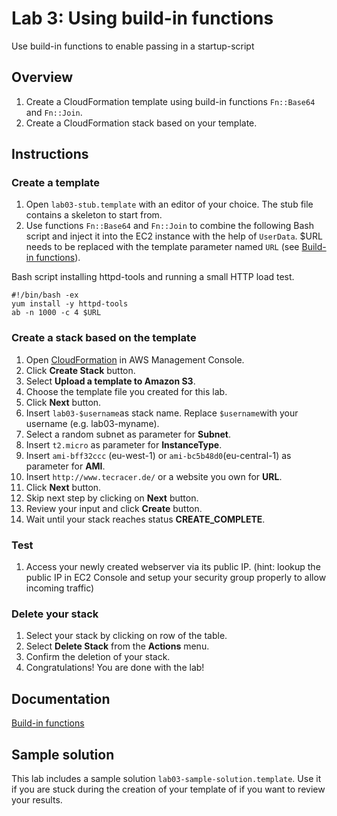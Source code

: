 # Lab 3: Using build-in functions

Use build-in functions to enable passing in a startup-script

## Overview
1. Create a CloudFormation template using build-in functions ``Fn::Base64`` and ``Fn::Join``.
1. Create a CloudFormation stack based on your template.

## Instructions

### Create a template
1. Open ``lab03-stub.template`` with an editor of your choice. The stub file contains a skeleton to start from.
1. Use functions ``Fn::Base64`` and ``Fn::Join`` to combine the following Bash script and inject it into the EC2 instance with the help of ``UserData``. $URL needs to be replaced with the template parameter named ``URL`` (see [Build-in functions](http://docs.aws.amazon.com/AWSCloudFormation/latest/UserGuide/intrinsic-function-reference.html)).


Bash script installing httpd-tools and running a small HTTP load test.

```
#!/bin/bash -ex
yum install -y httpd-tools
ab -n 1000 -c 4 $URL
```


### Create a stack based on the template
1. Open [CloudFormation](https://console.aws.amazon.com/cloudformation) in AWS Management Console.
1. Click **Create Stack** button.
1. Select **Upload a template to Amazon S3**.
1. Choose the template file you created for this lab.
1. Click **Next** button.
1. Insert ``lab03-$username``as stack name. Replace ``$username``with your username (e.g. lab03-myname).
1. Select a random subnet as parameter for **Subnet**.
1. Insert ``t2.micro`` as parameter for **InstanceType**.
1. Insert ``ami-bff32ccc`` (eu-west-1) or ``ami-bc5b48d0``(eu-central-1) as parameter for **AMI**.
1. Insert ``http://www.tecracer.de/`` or a website you own for **URL**.
1. Click **Next** button.
1. Skip next step by clicking on **Next** button.
1. Review your input and click **Create** button.
1. Wait until your stack reaches status **CREATE_COMPLETE**.

### Test
1. Access your newly created webserver via its public IP.
   (hint: lookup the public IP in EC2 Console and setup your security group properly to allow incoming traffic)

### Delete your stack
1. Select your stack by clicking on row of the table.
1. Select **Delete Stack** from the **Actions** menu.
1. Confirm the deletion of your stack.
1. Congratulations! You are done with the lab!

## Documentation
[Build-in functions](http://docs.aws.amazon.com/AWSCloudFormation/latest/UserGuide/intrinsic-function-reference.html)

## Sample solution
This lab includes a sample solution ``lab03-sample-solution.template``. Use it if you are stuck during the creation of your template of if you want to review your results.